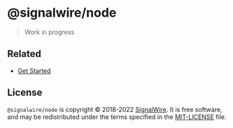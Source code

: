 # @signalwire/node

> Work in progress

## Related

- [Get Started](https://developer.signalwire.com/)

## License

`@signalwire/node` is copyright © 2018-2022 [SignalWire](http://signalwire.com). It is free software, and may be redistributed under the terms specified in the [MIT-LICENSE](https://github.com/signalwire/signalwire-js/blob/master/LICENSE) file.
